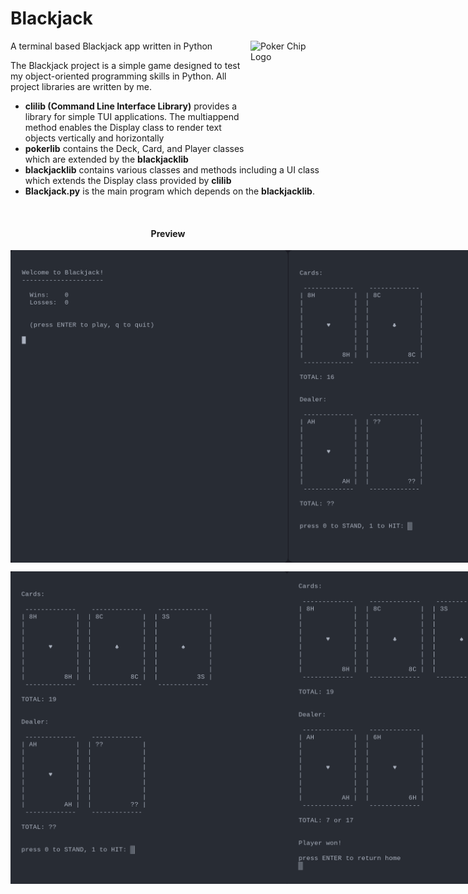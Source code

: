 # Blackjack

<img src="https://image.flaticon.com/icons/svg/1027/1027901.svg" align="right"
     alt="Poker Chip Logo" width="120" height="178">

A terminal based Blackjack app written in Python

The Blackjack project is a simple game designed to test my object-oriented programming skills
in Python. All project libraries are written by me.

* **clilib (Command Line Interface Library)** provides a library for simple
  TUI applications. The multiappend method enables the Display class to render
  text objects vertically and horizontally
* **pokerlib** contains the Deck, Card, and Player classes which are extended
  by the **blackjacklib**
* **blackjacklib** contains various classes and methods including a UI class
  which extends the Display class provided by **clilib**
* **Blackjack.py** is the main program which depends on the **blackjacklib**.
  
<br/>
<h4 align="center">Preview</h4>

<p align="center" style="display: flex">
    <img src="./imgs/img1.png" alt="Homepage Image" height=500>
    <img src="./imgs/img2.png" alt="Homepage Image" height=500>
</p>
<p align="center" style="display: flex">
    <img src="./imgs/img3.png" alt="Homepage Image" height=500>
    <img src="./imgs/img4.png" alt="Homepage Image" height=500>
</p>
